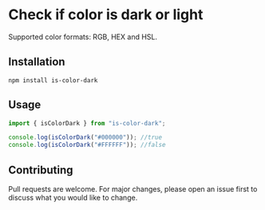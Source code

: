 # Check if color is dark or light

Supported color formats: RGB, HEX and HSL.

## Installation


```terminal
npm install is-color-dark
```

## Usage

```javascript
import { isColorDark } from "is-color-dark";

console.log(isColorDark("#000000")); //true
console.log(isColorDark("#FFFFFF")); //false
```

## Contributing
Pull requests are welcome. For major changes, please open an issue first to discuss what you would like to change.


